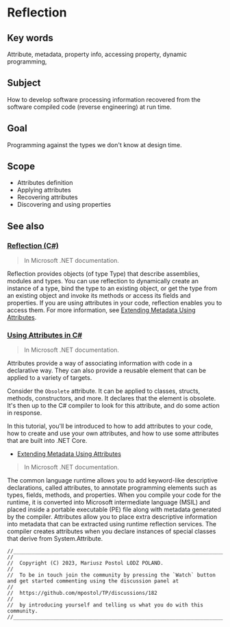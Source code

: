 # Reflection

## Key words

Attribute, metadata, property info, accessing property, dynamic programming, 

## Subject

How to develop software processing information recovered from the software compiled code (reverse engineering) at run time.

## Goal 

Programming against the types we don't know at design time.

## Scope

- Attributes definition
- Applying attributes
- Recovering attributes
- Discovering and using properties


## See also

### [Reflection \(C#\)](https://docs.microsoft.com/en-us/dotnet/csharp/programming-guide/concepts/reflection)

> In Microsoft .NET documentation.

Reflection provides objects (of type Type) that describe assemblies, modules and types. You can use reflection to dynamically create an instance of a type, bind the type to an existing object, or get the type from an existing object and invoke its methods or access its fields and properties. If you are using attributes in your code, reflection enables you to access them. For more information, see [Extending Metadata Using Attributes](https://docs.microsoft.com/en-us/dotnet/standard/attributes/index).


### [Using Attributes in C#](https://docs.microsoft.com/en-us/dotnet/csharp/tutorials/attributes)

> In Microsoft .NET documentation.

Attributes provide a way of associating information with code in a declarative way. They can also provide a reusable element that can be applied to a variety of targets.

Consider the `Obsolete` attribute. It can be applied to classes, structs, methods, constructors, and more. It declares that the element is obsolete. It's then up to the C# compiler to look for this attribute, and do some action in response.

In this tutorial, you'll be introduced to how to add attributes to your code, how to create and use your own attributes, and how to use some attributes that are built into .NET Core.

- [Extending Metadata Using Attributes](https://docs.microsoft.com/en-us/dotnet/standard/attributes/index)

> In Microsoft .NET documentation.

The common language runtime allows you to add keyword-like descriptive declarations, called attributes, to annotate programming elements such as types, fields, methods, and properties. When you compile your code for the runtime, it is converted into Microsoft intermediate language (MSIL) and placed inside a portable executable (PE) file along with metadata generated by the compiler. Attributes allow you to place extra descriptive information into metadata that can be extracted using runtime reflection services. The compiler creates attributes when you declare instances of special classes that derive from System.Attribute.


    //____________________________________________________________________________________________________________________________________
    //
    //  Copyright (C) 2023, Mariusz Postol LODZ POLAND.
    //
    //  To be in touch join the community by pressing the `Watch` button and get started commenting using the discussion panel at
    //
    //  https://github.com/mpostol/TP/discussions/182
    //
    //  by introducing yourself and telling us what you do with this community.
    //_____________________________________________________________________________________________________________________________________
    